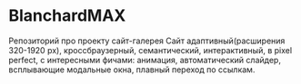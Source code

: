 # BlanchardMAX
Репозиторий про проекту сайт-галерея
Сайт адаптивный(расширения 320-1920 px), кроссбраузерный, семантический, интерактивный, в pixel perfect, с интересными фичами: анимация, автоматический слайдер, всплывающие модальные окна, плавный переход по ссылкам.

